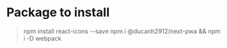 # Package to install

> npm install react-icons --save
> npm i @ducanh2912/next-pwa && npm i -D webpack